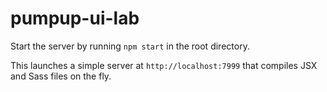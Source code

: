 # pumpup-ui-lab

Start the server by running `npm start` in the root directory.

This launches a simple server at `http://localhost:7999` that compiles JSX and Sass files on the fly.
